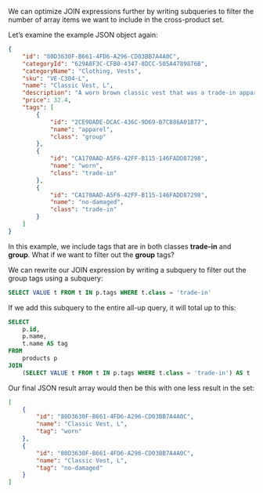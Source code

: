 We can optimize JOIN expressions further by writing subqueries to filter the number of array items we want to include in the cross-product set.

Let’s examine the example JSON object again:

```json
{
    "id": "80D3630F-B661-4FD6-A296-CD03BB7A4A0C",
    "categoryId": "629A8F3C-CFB0-4347-8DCC-505A4789876B",
    "categoryName": "Clothing, Vests",
    "sku": "VE-C304-L",
    "name": "Classic Vest, L",
    "description": "A worn brown classic vest that was a trade-in apparel item",
    "price": 32.4,
    "tags": [
        {
            "id": "2CE9DADE-DCAC-436C-9D69-B7C886A01B77",
            "name": "apparel",
            "class": "group"
        },
        {
            "id": "CA170AAD-A5F6-42FF-B115-146FADD87298",
            "name": "worn",
            "class": "trade-in"
        },
        {
            "id": "CA170AAD-A5F6-42FF-B115-146FADD87298",
            "name": "no-damaged",
            "class": "trade-in"
        }
    ]
}
```

In this example, we include tags that are in both classes **trade-in** and **group**. What if we want to filter out the **group** tags?

We can rewrite our JOIN expression by writing a subquery to filter out the group tags using a subquery:

```sql
SELECT VALUE t FROM t IN p.tags WHERE t.class = 'trade-in'
```

If we add this subquery to the entire all-up query, it will total up to this:

```sql
SELECT 
    p.id,
    p.name,
    t.name AS tag
FROM 
    products p
JOIN
    (SELECT VALUE t FROM t IN p.tags WHERE t.class = 'trade-in') AS t
```

Our final JSON result array would then be this with one less result in the set:

```json
[
    {
        "id": "80D3630F-B661-4FD6-A296-CD03BB7A4A0C",
        "name": "Classic Vest, L",
        "tag": "worn"
    },
    {
        "id": "80D3630F-B661-4FD6-A296-CD03BB7A4A0C",
        "name": "Classic Vest, L",
        "tag": "no-damaged"
    }
]
```
